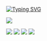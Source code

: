 [![Typing SVG](https://readme-typing-svg.demolab.com?font=Fira+Code&pause=1000&width=435&lines=Welcome+!!!;Yong+Chae+Kim's+Github)](https://git.io/typing-svg)

![](http://github-profile-summary-cards.vercel.app/api/cards/profile-details?username=97yong&theme=transparent)

![](http://github-profile-summary-cards.vercel.app/api/cards/repos-per-language?username=97yong&theme=transparent)
![](http://github-profile-summary-cards.vercel.app/api/cards/most-commit-language?username=97yong&theme=transparent)
![](http://github-profile-summary-cards.vercel.app/api/cards/stats?username=97yong&theme=transparent)
![](http://github-profile-summary-cards.vercel.app/api/cards/productive-time?username=97yong&theme=transparent&utcOffset=8)
